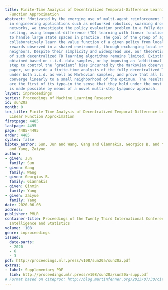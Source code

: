 ```yaml
---
title: Finite-Time Analysis of Decentralized Temporal-Difference Learning with Linear
  Function Approximation
abstract: 'Motivated by the emerging use of multi-agent reinforcement learning (MARL)
  in engineering applications such as networked robotics, swarming drones, and sensor
  networks, we investigate the policy evaluation problem in a fully decentralized
  setting, using temporal-difference (TD) learning with linear function approximation
  to handle large state spaces in practice. The goal of the group of agents is to
  collaboratively learn the value function of a given policy from locally private
  rewards observed in a shared environment, through exchanging local estimates with
  neighbors. Despite their simplicity and widespread use, our theoretical understanding
  of such decentralized TD learning algorithms remains limited. Existing results were
  obtained based on i.i.d. data samples, or by imposing an ‘additional’ projection
  step to control the ‘gradient’ bias incurred by the Markovian observations. In this
  paper, we provide a finite-time analysis of the fully decentralized TD(0) learning
  under both i.i.d. as well as Markovian samples, and prove that all local estimates
  converge linearly to a small neighborhood of the optimum. The resultant error bounds
  are the first of its type—in the sense that they hold under the most practical assumptions—which
  is made possible by means of a novel multi-step Lyapunov approach.  '
layout: inproceedings
series: Proceedings of Machine Learning Research
id: sun20a
month: 0
tex_title: Finite-Time Analysis of Decentralized Temporal-Difference Learning with
  Linear Function Approximation
firstpage: 4485
lastpage: 4495
page: 4485-4495
order: 4485
cycles: false
bibtex_author: Sun, Jun and Wang, Gang and Giannakis, Georgios B. and Yang, Qinmin
  and Yang, Zaiyue
author:
- given: Jun
  family: Sun
- given: Gang
  family: Wang
- given: Georgios B.
  family: Giannakis
- given: Qinmin
  family: Yang
- given: Zaiyue
  family: Yang
date: 2020-06-03
address: 
publisher: PMLR
container-title: Proceedings of the Twenty Third International Conference on Artificial
  Intelligence and Statistics
volume: '108'
genre: inproceedings
issued:
  date-parts:
  - 2020
  - 6
  - 3
pdf: http://proceedings.mlr.press/v108/sun20a/sun20a.pdf
extras:
- label: Supplementary PDF
  link: http://proceedings.mlr.press/v108/sun20a/sun20a-supp.pdf
# Format based on citeproc: http://blog.martinfenner.org/2013/07/30/citeproc-yaml-for-bibliographies/
---
```

